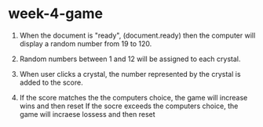 # week-4-game

1. When the document is "ready", (document.ready) then the computer will display a random number from 19 to 120.

2. Random numbers between 1 and 12 will be assigned to each crystal.

3. When user clicks a crystal, the number represented by the crystal is added to the score.

4. If the score matches the the computers choice, the game will increase wins and then reset
    If the socre exceeds the computers choice, the game will incraese lossess and then reset

    